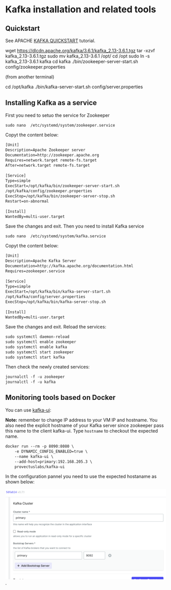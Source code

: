# Kafka installation and related tools

## Quickstart

See APACHE [KAFKA QUICKSTART](https://kafka.apache.org/quickstart) tutorial.


wget https://dlcdn.apache.org/kafka/3.6.1/kafka_2.13-3.6.1.tgz
tar -xzvf kafka_2.13-3.6.1.tgz 
sudo mv kafka_2.13-3.6.1 /opt/
cd /opt
sudo ln -s kafka_2.13-3.6.1 kafka
cd kafka
./bin/zookeeper-server-start.sh config/zookeeper.properties 

(from another terminal)

cd /opt/kafka
./bin/kafka-server-start.sh config/server.properties

## Installing Kafka as a service

First you need to setuo the service for Zookeeper

    sudo nano  /etc/systemd/system/zookeeper.service

Copyt the content below:

```
[Unit]
Description=Apache Zookeeper server
Documentation=http://zookeeper.apache.org
Requires=network.target remote-fs.target
After=network.target remote-fs.target

[Service]
Type=simple
ExecStart=/opt/kafka/bin/zookeeper-server-start.sh /opt/kafka/config/zookeeper.properties
ExecStop=/opt/kafka/bin/zookeeper-server-stop.sh
Restart=on-abnormal

[Install]
WantedBy=multi-user.target
```

Save the changes and exit.
Then you need to install Kafka service

    sudo nano  /etc/systemd/system/kafka.service

Copyt the content below:

```
[Unit]
Description=Apache Kafka Server
Documentation=http://kafka.apache.org/documentation.html
Requires=zookeeper.service

[Service]
Type=simple
ExecStart=/opt/kafka/bin/kafka-server-start.sh /opt/kafka/config/server.properties
ExecStop=/opt/kafka/bin/kafka-server-stop.sh

[Install]
WantedBy=multi-user.target
```
Save the changes and exit. Reload the services:

    sudo systemctl daemon-reload
    sudo systemctl enable zookeeper
    sudo systemctl enable kafka
    sudo systemctl start zookeeper
    sudo systemctl start kafka

Then check the newly created services:

    journalctl -f -u zookeeper
    journalctl -f -u kafka

## Monitoring tools based on Docker

You can use [kafka-ui](https://github.com/provectus/kafka-ui):

**Note:** remember to change IP address to your VM IP and hostname. You also need the explicit hostname of your Kafka server since zookeeper pass this name to the client kafka-ui. Type `hostname` to checkout the expected name.

```
docker run --rm -p 8090:8080 \
    -e DYNAMIC_CONFIG_ENABLED=true \
    --name kafka-ui \
    --add-host=primary:192.168.205.3 \
    provectuslabs/kafka-ui
```

In the configuration pannel you need to use the expected hostaname as shown below:


![kafka-ui cluster-setup](kafka-ui-cluster-setup.png "kafka-ui cluster-setup").


